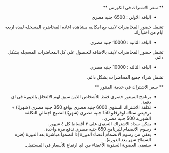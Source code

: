 <div dir="rtl">

** سعر الاشتراك في الكورس **

 - الباقه الاولي : 6500 جنيه مصري
 
 تشمل حضور المحاضرات لايف مع امكانيه مشاهده اعاده المحاضره المسجله لمده اربعه ايام من اختيارك. 
 

 - الباقه الثانيه : 10000 جنيه مصري
 
تشمل حضور المحاضرات لايف بالاضافه للحصول علي كل المحاضرات المسجله بشكل دائم. 

 - الباقه الثالثه : 10000 جنيه مصري
 
 تشمل شراء جميع المحاضرات بشكل دائم.

** سعر الاشتراك في  خدمة المنتور **

- برنامج المينتور حصري فقط  للأشخاص الذين سبق لهم الالتحاق بالدورة في اي دفعة. 
- تكلفة الاشتراك السنوى  6000 جنيه مصرى  بواقع 350 جنيه مصرى (شهريًا) + ترخيص ستاك اوفرفلو 150 جنيه مصرى (شهريًا) لتصبح اجمالي التكلفة الشهرية 500 جنيه مصرى .
- يمكن سداد الاشتراك السنوى على ٣ أقساط كل ٤ شهور.
- رسوم الانضمام  للبرنامج 650 جنيه مصري تدفع مرة واحدة.
- يعفي من رسوم الانضمام أعضاء الدورة إذا انضموا مباشرة بعد الدورة (فتره السماح شهر بعد الدورة).
- ستعفى العضوية السنوية الأعضاء من اي ارتفاع للأسعار في المستقبل.

</div>
